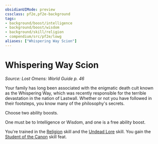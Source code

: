 ```yaml
---
obsidianUIMode: preview
cssclass: pf2e,pf2e-background
tags:
- background/boost/intelligence
- background/boost/wisdom
- background/skill/religion
- compendium/src/pf2e/lowg
aliases: ["Whispering Way Scion"]
---
```

# Whispering Way Scion
*Source: Lost Omens: World Guide p. 46*  

Your family has long been associated with the enigmatic death cult known as the Whispering Way, which was recently responsible for the terrible devastation in the nation of Lastwall. Whether or not you have followed in their footsteps, you know many of the philosophy's secrets.

Choose two ability boosts.

One must be to Intelligence or Wisdom, and one is a free ability boost.

You're trained in the [Religion](skills.md#Religion) skill and the [Undead Lore](skills.md#Lore) skill. You gain the [Student of the Canon](student-of-the-canon.md) skill feat.